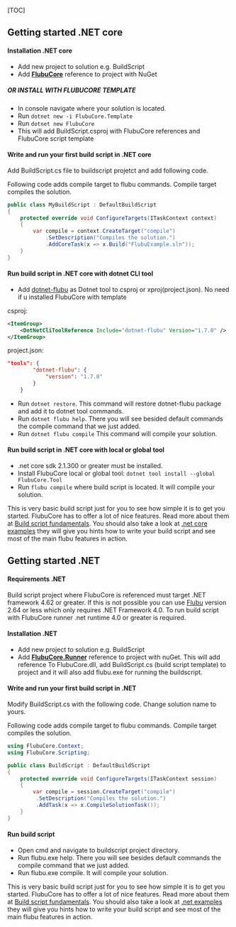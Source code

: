 [TOC]

## Getting started .NET core



#### Installation .NET core

- Add new project to solution e.g. BuildScript
- Add **[FlubuCore](https://www.nuget.org/packages/FlubuCore)** reference to project with NuGet

##### OR INSTALL WITH FLUBUCORE TEMPLATE

- In console navigate where your solution is located.
- Run `dotnet new -i FlubuCore.Template`
- Run `dotnet new FlubuCore`
- This will add BuildScript.csproj with FlubuCore references and FlubuCore script template



#### Write and run your first build script in .NET core

Add BuildScript.cs file to buildscript projetct and add following code.

Following code adds compile target to flubu commands. Compile target compiles the solution.

```csharp
public class MyBuildScript : DefaultBuildScript
{   
    protected override void ConfigureTargets(ITaskContext context)
    {
        var compile = context.CreateTarget("compile")
            .SetDescription("Compiles the solution.")
            .AddCoreTask(x => x.Build("FlubuExample.sln"));
    }
}
```



#### Run build script in .NET core with dotnet CLI tool

- Add [dotnet-flubu](https://www.nuget.org/packages/dotnet-flubu/) as Dotnet tool to csproj or xproj(project.json). No need if u installed FlubuCore with template

csproj:

```xml
<ItemGroup>
    <DotNetCliToolReference Include="dotnet-flubu" Version="1.7.0" />
</ItemGroup>
```

project.json:

```json
"tools": {
        "dotnet-flubu": {
            "version": "1.7.0"          
        }
    }
```



- Run `dotnet restore`. This command will restore dotnet-flubu package and add it to dotnet tool commands.
- Run `dotnet flubu help`. There you will see besided default commands the compile command that we just added.
- Run `dotnet flubu compile` This command will compile your solution.



#### Run build script in .NET core with local or global tool

- .net core sdk 2.1.300 or greater must be installed.
- Install FlubuCore local or global tool: `dotnet tool install --global FlubuCore.Tool`
- Run `flubu compile` where build script is located. It will compile your solution.

This is very basic build script just for you to see how simple it is to get you started. FlubuCore has to offer a lot of nice features. Read more about them at [Build script fundamentals](https://flubucore.dotnetcore.xyz/buildscript-fundamentals/). You should also take a look at [.net core examples](https://github.com/flubu-core/examples/blob/master/NetCore_csproj/BuildScript/BuildScript.cs) they will give you hints how to write your build script and see most of the main flubu features in action.

## Getting started .NET


#### Requirements .NET

Build script project where FlubuCore is referenced must target .NET framework 4.62 or greater. If this is not possible you can use [Flubu](https://www.nuget.org/packages/Flubu) version 2.64 or less which only requires .NET Framework 4.0. To run build script with FlubuCore runner .net runtime 4.0 or greater is required.



#### Installation .NET

- Add new project to solution e.g. BuildScript
- Add **[FlubuCore.Runner](https://www.nuget.org/packages/FlubuCore.Runner/)** reference to project with nuGet. This will add reference To FlubuCore.dll, add BuildScript.cs (build script template) to project and it will also add flubu.exe for running the buildscript.



#### Write and run your first build script in .NET

Modify BuildScript.cs with the following code. Change solution name to yours.

Following code adds compile target to flubu commands. Compile target compiles the solution.

```csharp
using FlubuCore.Context;
using FlubuCore.Scripting;

public class BuildScript : DefaultBuildScript
{
    protected override void ConfigureTargets(ITaskContext session)
    {
        var compile = session.CreateTarget("compile")
         .SetDescription("Compiles the solution.")
         .AddTask(x => x.CompileSolutionTask());
    }
}
```



#### Run build script

- Open cmd and navigate to buildscript project directory.
- Run flubu.exe help. There you will see besides default commands the compile command that we just added.
- Run flubu.exe compile. It will compile your solution.

This is very basic build script just for you to see how simple it is to get you started. FlubuCore has to offer a lot of nice features. Read more about them at [Build script fundamentals](https://flubucore.dotnetcore.xyz/buildscript-fundamentals/). You should also take a look at [.net examples](https://github.com/flubu-core/examples/blob/master/MVC_NET4.61/BuildScripts/BuildScript.cs) they will give you hints how to write your build script and see most of the main flubu features in action.